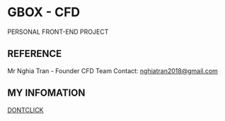 # GBOX - CFD
PERSONAL FRONT-END PROJECT

## REFERENCE
Mr Nghia Tran - Founder CFD Team
Contact: nghiatran2018@gmail.com

## MY INFOMATION
[DONTCLICK](https://justalink.qwerty.com)